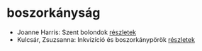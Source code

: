 # boszorkányság

- Joanne Harris: Szent bolondok [részletek](_details/Joanne%20Harris.md#id_1120)
- Kulcsár, Zsuzsanna: Inkvizíció és boszorkánypörök [részletek](_details/Kulcs%C3%A1r%2C%20Zsuzsanna.md#id_982)